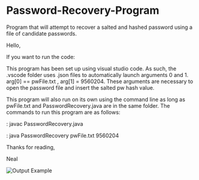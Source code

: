 # Password-Recovery-Program
Program that will attempt to recover a salted and hashed password using a file of candidate passwords.

Hello,



If you want to run the code:

This program has been set up using visual studio code. 
As such, the .vscode folder uses .json files to automatically launch arguments 0 and 1. arg[0] == pwFile.txt , arg[1] = 9560204. 
These arguments are necessary to open the password file and insert the salted pw hash value.

This program will also run on its own using the command line as long as pwFile.txt and PasswordRecovery.java are in the same folder. The commands to run this program are as follows:

: javac PasswordRecovery.java

: java PasswordRecovery pwFile.txt 9560204


Thanks for reading,

Neal 



![Output Example](https://user-images.githubusercontent.com/55298338/65219861-834fdc80-da87-11e9-889c-87c8b9075214.JPG)
